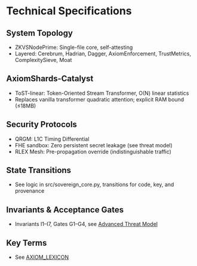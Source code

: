 # Technical Specifications

## System Topology
- ZKVSNodePrime: Single-file core, self-attesting
- Layered: Cerebrum, Hadrian, Dagger, AxiomEnforcement, TrustMetrics, ComplexitySieve, Moat

## AxiomShards-Catalyst
- ToST-linear: Token-Oriented Stream Transformer, O(N) linear statistics
- Replaces vanilla transformer quadratic attention; explicit RAM bound (≤18MB)

## Security Protocols
- QRGM: L1C Timing Differential
- FHE sandbox: Zero persistent secret leakage (see threat model)
- RLEX Mesh: Pre-propagation override (indistinguishable traffic)

## State Transitions
- See logic in src/sovereign_core.py, transitions for code, key, and provenance

## Invariants & Acceptance Gates
- Invariants I1–I7, Gates G1–G4, see [Advanced Threat Model](../../docs/advanced-threat-modeling.md)

## Key Terms
- See [AXIOM_LEXICON](AXIOM_LEXICON.md)
